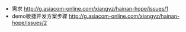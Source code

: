 - 需求 http://g.asiacom-online.com/xiangyz/hainan-hope/issues/1
- demo敏捷开发方案步骤  http://g.asiacom-online.com/xiangyz/hainan-hope/issues/2